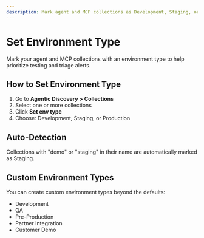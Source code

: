 ```yaml
---
description: Mark agent and MCP collections as Development, Staging, or Production.
---
```


# Set Environment Type

Mark your agent and MCP collections with an environment type to help prioritize testing and triage alerts.

## How to Set Environment Type

1. Go to **Agentic Discovery > Collections**
2. Select one or more collections
3. Click **Set env type**
4. Choose: Development, Staging, or Production

## Auto-Detection

Collections with "demo" or "staging" in their name are automatically marked as Staging.

## Custom Environment Types

You can create custom environment types beyond the defaults:
- Development
- QA
- Pre-Production
- Partner Integration
- Customer Demo